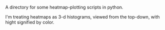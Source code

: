A directory for some heatmap-plotting scripts in python.

I'm treating heatmaps as 3-d histograms, viewed from the 
top-down, with hight signified by color.